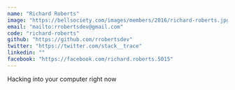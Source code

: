 ```yaml
---
name: "Richard Roberts"
image: "https://bellsociety.com/images/members/2016/richard-roberts.jpg"
email: "mailto:rrobertsdev@gmail.com"
code: "richard-roberts"
github: "https://github.com/rrobertsdev"
twitter: "https://twitter.com/stack__trace"
linkedin: ""
facebook: "https://facebook.com/richard.roberts.5015"
---
```

Hacking into your computer right now